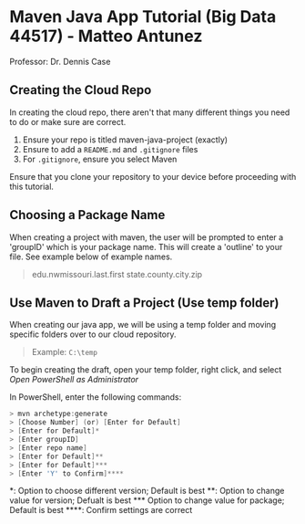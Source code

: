 # Maven Java App Tutorial (Big Data 44517) - Matteo Antunez
Professor: Dr. Dennis Case
## Creating the Cloud Repo
In creating the cloud repo, there aren't that many different things you need to do or make sure are correct.

1. Ensure your repo is titled maven-java-project (exactly)
2. Ensure to add a ``` README.md ``` and ``` .gitignore ``` files
3. For ``` .gitignore ```, ensure you select Maven

Ensure that you clone your repository to your device before proceeding with this tutorial.

## Choosing a Package Name
When creating a project with maven, the user will be prompted to enter a 'groupID' which is your package name. This will create a 'outline' to your file. See example below of example names.

> edu.nwmissouri.last.first
> state.county.city.zip

## Use Maven to Draft a Project (Use temp folder)
When creating our java app, we will be using a temp folder and moving specific folders over to our cloud repository.

> Example: ``` C:\temp ```

To begin creating the draft, open your temp folder, right click, and select *Open PowerShell as Administrator*

In PowerShell, enter the following commands:

```PowerShell
> mvn archetype:generate
> [Choose Number] (or) [Enter for Default]
> [Enter for Default]*
> [Enter groupID]
> [Enter repo name]
> [Enter for Default]**
> [Enter for Default]***
> [Enter 'Y' to Confirm]****
```
*: Option to choose different version; Default is best
**: Option to change value for version; Defualt is best
*** Option to change value for package; Default is best
****: Confirm settings are correct

